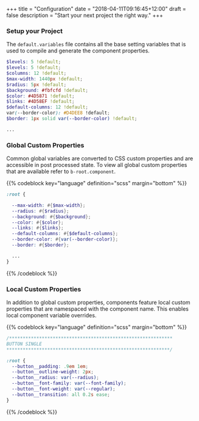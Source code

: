 +++
title = "Configuration"
date = "2018-04-11T09:16:45+12:00"
draft = false
description = "Start your next project the right way."
+++


### Setup your Project

The `default.variables` file contains all the base setting variables that is used to compile and generate the component properties.

```scss
$levels: 5 !default;
$levels: 5 !default;
$columns: 12 !default;
$max-width: 1440px !default;
$radius: 5px !default;
$background: #fbfcfd !default;
$color: #4D5871 !default;
$links: #4D58EF !default;
$default-columns: 12 !default;
var(--border-color): #D4DEE8 !default;
$border: 1px solid var(--border-color) !default;

...
```


### Global Custom Properties

Common global variables are converted to CSS custom properties and are accessible in post processed state. To view all global custom properties that are available refer to `b-root.component`.

{{% codeblock key="language" definition="scss" margin="bottom" %}}
```scss
:root {

  --max-width: #{$max-width};
  --radius: #{$radius};
  --background: #{$background};
  --color: #{$color};
  --links: #{$links};
  --default-columns: #{$default-columns};
  --border-color: #{var(--border-color)};
  --border: #{$border};

  ...
}
```
{{% /codeblock %}}


### Local Custom Properties

In addition to global custom properties, components feature local custom properties that are namespaced with the component name. This enables local component variable overrides.


{{% codeblock key="language" definition="scss" margin="bottom" %}}
```scss
/************************************************************
BUTTON SINGLE
************************************************************/

:root {
  --button__padding: .9em 1em;
  --button__outline-weight: 2px;
  --button__radius: var(--radius);
  --button__font-family: var(--font-family);
  --button__font-weight: var(--regular);
  --button__transition: all 0.2s ease;
}
```
{{% /codeblock %}}
